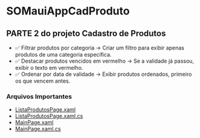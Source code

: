 # SOMauiAppCadProduto

## PARTE 2 do projeto Cadastro de Produtos
- ✅ Filtrar produtos por categoria → Criar um filtro para exibir apenas produtos de uma categoria específica. 
- ✅ Destacar produtos vencidos em vermelho → Se a validade já passou, exibir o texto em vermelho. 
- ✅ Ordenar por data de validade → Exibir produtos ordenados, primeiro os que vencem antes.

### Arquivos Importantes
- [ListaProdutosPage.xaml](https://github.com/JuanPedroCMP/MAUI_CadDeProdutos/blob/master/MauiAppCadProduto/ListaProdutosPage.xaml)
- [ListaProdutosPage.xaml.cs](https://github.com/JuanPedroCMP/MAUI_CadDeProdutos/blob/master/MauiAppCadProduto/ListaProdutosPage.xaml.cs)
- [MainPage.xaml](https://github.com/JuanPedroCMP/MAUI_CadDeProdutos/blob/master/MauiAppCadProduto/MainPage.xaml)
- [MainPage.xaml.cs](https://github.com/JuanPedroCMP/MAUI_CadDeProdutos/blob/master/MauiAppCadProduto/MainPage.xaml.cs)
